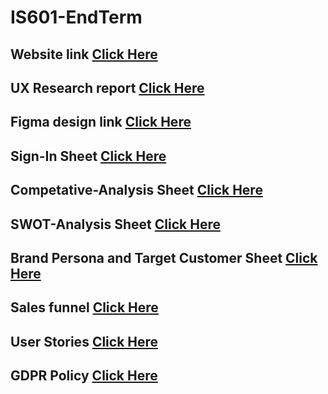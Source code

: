 # IS601-EndTerm

## Website link [Click Here](https://your-le-jardin.vercel.app/)


## UX Research report [Click Here](UX-Research-Report.md)


## Figma design link [Click Here](https://www.figma.com/file/puog0pDY0mW5VGzuivGCi1/Final-Group-Project--Bakery?type=design&node-id=0%3A1&mode=design&t=czFldwwjhv8nc5sg-1)



## Sign-In Sheet [Click Here](signin-sheet.md)



## Competative-Analysis Sheet [Click Here](competative-analysis.md)



## SWOT-Analysis Sheet [Click Here](SWOT-analysis.md)



## Brand Persona and Target Customer Sheet [Click Here](Brand-TargetAudience.md)



## Sales funnel [Click Here](Sales-Funnel.md)



## User Stories [Click Here](User-Stories.md)



## GDPR Policy [Click Here](GDPR-Policy.md)